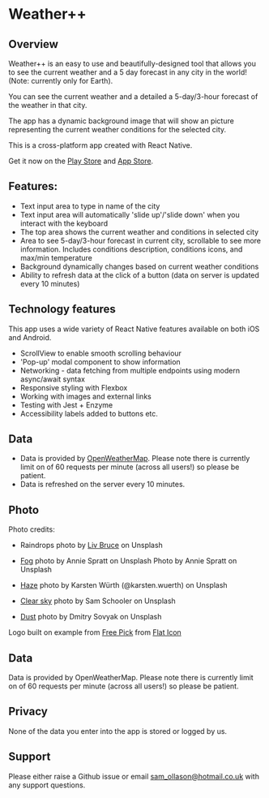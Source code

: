 # Weather++

## Overview
Weather++ is an easy to use and beautifully-designed tool that allows you to see
the current weather and a 5 day forecast in any city in the world! (Note: currently only for Earth).

You can see the current weather and a detailed a 5-day/3-hour forecast 
of the weather in that city.

The app has a dynamic background image that will show an picture representing the current weather 
conditions for the selected city.

This is a cross-platform app created with React Native.


Get it now on the [Play Store](https://play.google.com/store/apps/details?id=com.weathermobileapp) and [App Store](https://apps.apple.com/ng/app/weather/id1464688872?ign-mpt=uo%3D2).

## Features:
* Text input area to type in name of the city
* Text input area will automatically 'slide up'/'slide down' when you interact with the keyboard
* The top area shows the current weather and conditions in selected city
* Area to see 5-day/3-hour forecast in current city, scrollable to see more information. Includes conditions description, conditions icons, and max/min temperature
* Background dynamically changes based on current weather conditions
* Ability to refresh data at the click of a button (data on server is updated every 10 minutes)

## Technology features
This app uses a wide variety of React Native features available on both iOS and Android.
* ScrollView to enable smooth scrolling behaviour
* 'Pop-up' modal component to show information
* Networking - data fetching from multiple endpoints using modern async/await syntax
* Responsive styling with Flexbox
* Working with images and external links
* Testing with Jest + Enzyme
* Accessibility labels added to buttons etc.

## Data
* Data is provided by [OpenWeatherMap](https://openweathermap.org/api). Please note there is currently limit on of 60 requests per minute (across all users!) so please be patient.
* Data is refreshed on the server every 10 minutes.

## Photo
Photo credits:
* Raindrops photo by [Liv Bruce](https://unsplash.com/photos/8yt8kBuEqok?utm_source=unsplash&utm_medium=referral&utm_content=creditCopyText) on Unsplash

* [Fog](https://unsplash.com/photos/7CME6Wlgrdk?utm_source=unsplash&utm_medium=referral&utm_content=creditCopyText) photo by Annie Spratt on Unsplash Photo by Annie Spratt on Unsplash

* [Haze](https://unsplash.com/photos/c2-SgQFsyV4) photo by Karsten Würth (@karsten.wuerth) on Unsplash

* [Clear sky](https://unsplash.com/@sam) photo by Sam Schooler on Unsplash

* [Dust](https://unsplash.com/search/photos/dust) photo by Dmitry Sovyak on Unsplash

Logo built on example from [Free Pick](https://www.freepik.com/) from [Flat Icon](https://www.flaticon.com/)

## Data
Data is provided by OpenWeatherMap. Please note there is currently limit on of 60 requests per minute (across all users!) so please be patient.

## Privacy
None of the data you enter into the app is stored or logged by us.

## Support
Please either raise a Github issue or email sam_ollason@hotmail.co.uk with any support questions.
